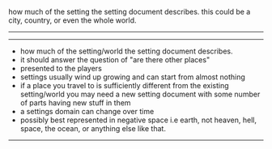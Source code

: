 how much of the setting the setting document describes. this could be a city, country, or even the whole world.

---

---

- how much of the setting/world the setting document describes.
- it should answer the question of "are there other places"
- presented to the players
- settings usually wind up growing and can start from almost nothing
- if a place you travel to is sufficiently different from the existing setting/world you may need a new setting document with some number of parts having new stuff in them
- a settings domain can change over time
- possibly best represented in negative space i.e earth, not heaven, hell, space, the ocean, or anything else like that.

----

